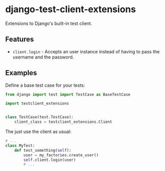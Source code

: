 django-test-client-extensions
=============================

Extensions to Django's built-in test client.

## Features ##

* `client.login` - Accepts an user instance instead of having to pass the username and the password.

## Examples ##

Define a base test case for your tests:
```python
from django import test import TestCase as BaseTestCase

import testclient_extensions


class TestCase(test.TestCase):
    client_class = testclient_extensions.Client

```

The just use the client as usual:
```python
# ...
class MyTest:
    def test_something(self):
	    user = my_factories.create_user()
	    self.client.login(user)
		# ...
```
